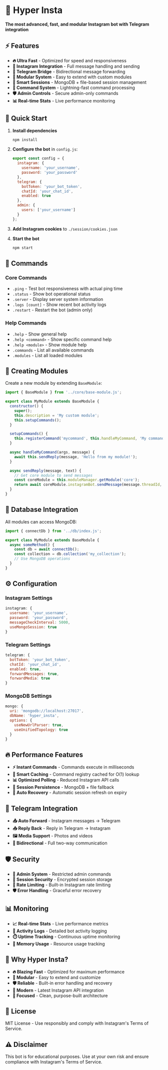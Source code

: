 # 🚀 Hyper Insta

**The most advanced, fast, and modular Instagram bot with Telegram integration**

## ⚡ Features

- **🔥 Ultra Fast** - Optimized for speed and responsiveness
- **📱 Instagram Integration** - Full message handling and sending
- **📨 Telegram Bridge** - Bidirectional message forwarding
- **🔌 Modular System** - Easy to extend with custom modules
- **💾 Smart Sessions** - MongoDB + file-based session management
- **🎯 Command System** - Lightning-fast command processing
- **🛡️ Admin Controls** - Secure admin-only commands
- **📊 Real-time Stats** - Live performance monitoring


## 🚀 Quick Start

1. **Install dependencies**
   ```bash
   npm install
   ```

2. **Configure the bot** in `config.js`:
   ```javascript
   export const config = {
     instagram: {
       username: 'your_username',
       password: 'your_password'
     },
     telegram: {
       botToken: 'your_bot_token',
       chatId: 'your_chat_id',
       enabled: true
     },
     admin: {
       users: ['your_username']
     }
   };
   ```

3. **Add Instagram cookies** to `./session/cookies.json`

4. **Start the bot**
   ```bash
   npm start
   ```

## 🎯 Commands

### Core Commands
- `.ping` - Test bot responsiveness with actual ping time
- `.status` - Show bot operational status
- `.server` - Display server system information  
- `.logs [count]` - Show recent bot activity logs
- `.restart` - Restart the bot (admin only)

### Help Commands
- `.help` - Show general help
- `.help <command>` - Show specific command help
- `.help <module>` - Show module help
- `.commands` - List all available commands
- `.modules` - List all loaded modules

## 🔌 Creating Modules

Create a new module by extending `BaseModule`:

```javascript
import { BaseModule } from '../core/base-module.js';

export class MyModule extends BaseModule {
  constructor() {
    super();
    this.description = 'My custom module';
    this.setupCommands();
  }

  setupCommands() {
    this.registerCommand('mycommand', this.handleMyCommand, 'My command description', '.mycommand');
  }

  async handleMyCommand(args, message) {
    await this.sendReply(message, 'Hello from my module!');
  }

  async sendReply(message, text) {
    // Get core module to send messages
    const coreModule = this.moduleManager.getModule('core');
    return await coreModule.instagramBot.sendMessage(message.threadId, text);
  }
}
```

## 💾 Database Integration

All modules can access MongoDB:

```javascript
import { connectDb } from '../db/index.js';

export class MyModule extends BaseModule {
  async someMethod() {
    const db = await connectDb();
    const collection = db.collection('my_collection');
    // Use MongoDB operations
  }
}
```

## ⚙️ Configuration

### Instagram Settings
```javascript
instagram: {
  username: 'your_username',
  password: 'your_password',
  messageCheckInterval: 5000,
  useMongoSession: true
}
```

### Telegram Settings
```javascript
telegram: {
  botToken: 'your_bot_token',
  chatId: 'your_chat_id',
  enabled: true,
  forwardMessages: true,
  forwardMedia: true
}
```

### MongoDB Settings
```javascript
mongo: {
  uri: 'mongodb://localhost:27017',
  dbName: 'hyper_insta',
  options: {
    useNewUrlParser: true,
    useUnifiedTopology: true
  }
}
```

## 🔥 Performance Features

- **⚡ Instant Commands** - Commands execute in milliseconds
- **🎯 Smart Caching** - Command registry cached for O(1) lookup
- **📊 Optimized Polling** - Reduced Instagram API calls
- **💾 Session Persistence** - MongoDB + file fallback
- **🔄 Auto Recovery** - Automatic session refresh on expiry

## 📨 Telegram Integration

- **📤 Auto Forward** - Instagram messages → Telegram
- **📥 Reply Back** - Reply in Telegram → Instagram
- **🖼️ Media Support** - Photos and videos
- **🔄 Bidirectional** - Full two-way communication

## 🛡️ Security

- **👑 Admin System** - Restricted admin commands
- **🔐 Session Security** - Encrypted session storage
- **🚫 Rate Limiting** - Built-in Instagram rate limiting
- **🛡️ Error Handling** - Graceful error recovery

## 📊 Monitoring

- **📈 Real-time Stats** - Live performance metrics
- **📝 Activity Logs** - Detailed bot activity logging
- **⏱️ Uptime Tracking** - Continuous uptime monitoring
- **💾 Memory Usage** - Resource usage tracking

## 🚀 Why Hyper Insta?

- **🔥 Blazing Fast** - Optimized for maximum performance
- **🔌 Modular** - Easy to extend and customize
- **🛡️ Reliable** - Built-in error handling and recovery
- **📱 Modern** - Latest Instagram API integration
- **🎯 Focused** - Clean, purpose-built architecture

## 📝 License

MIT License - Use responsibly and comply with Instagram's Terms of Service.

## ⚠️ Disclaimer

This bot is for educational purposes. Use at your own risk and ensure compliance with Instagram's Terms of Service.
